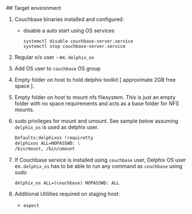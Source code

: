 <html>
 <head>
<script type="text/JavaScript">
 function Redirect() {
window.location = "https://cd.delphix.com/docs/latest/couchbase-data-sources";
 }
 document.write("You will be redirected to the newer documentation..");
 setTimeout(function() {
Redirect();
 }, 0);
</script>
 </head>
</html>
## Target environment 

1. Couchbase binaries installed and configured:
    * disable a auto start using OS services 

        `systemctl disable couchbase-server.service`  
        `systemctl stop couchbase-server.service`

2. Regular o/s user - ex. `delphix_os`
3. Add OS user to `couchbase` OS group
4. Empty folder on host to hold delphix toolkit  [ approximate 2GB free space ].
5. Empty folder on host to mount nfs filesystem. This is just an empty folder with no space requirements and acts as a base folder for NFS mounts.
6. sudo privileges for mount and umount. See sample below assuming `delphix_os` is used as delphix user.
   ```bash
   Defaults:delphixos !requiretty
   delphixos ALL=NOPASSWD: \ 
   /bin/mount, /bin/umount
   ```
7. If Couchbase service is installed using `couchbase` user, Delphix OS user ex. `delphix_os` has to be able to run any command as `couchbase` using sudo
   ```shell
   delphix_os ALL=(couchbase) NOPASSWD: ALL
   ```
8. Additional Utilities required on staging host:
    * ```expect```
